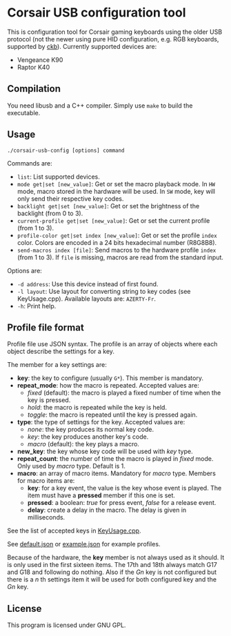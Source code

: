 Corsair USB configuration tool
==============================

This is configuration tool for Corsair gaming keyboards using the older USB protocol (not the newer using pure HID configuration, e.g. RGB keyboards, supported by [ckb](https://github.com/ccMSC/ckb)). Currently supported devices are:
 - Vengeance K90
 - Raptor K40

Compilation
-----------

You need libusb and a C++ compiler. Simply use `make` to build the executable.


Usage
-----

`./corsair-usb-config [options] command`

Commands are:
 - `list`: List supported devices.
 - `mode get|set [new_value]`: Get or set the macro playback mode. In `HW` mode, macro stored in the hardware will be used. In `SW` mode, key will only send their respective key codes.
 - `backlight get|set [new_value]`: Get or set the brightness of the backlight (from 0 to 3).
 - `current-profile get|set [new_value]`: Get or set the current profile (from 1 to 3).
 - `profile-color get|set index [new_value]`: Get or set the profile `index` color. Colors are encoded in a 24 bits hexadecimal number (R8G8B8).
 - `send-macros index [file]`: Send macros to the hardware profile `index` (from 1 to 3). If `file` is missing, macros are read from the standard input.

Options are:
 - `-d address`: Use this device instead of first found.
 - `-l layout`: Use layout for converting string to key codes (see KeyUsage.cpp). Available layouts are: `AZERTY-Fr`.
 - `-h`: Print help.


Profile file format
-------------------

Profile file use JSON syntax. The profile is an array of objects where each object describe the settings for a key.

The member for a key settings are:
 - **key**: the key to configure (usually `G*`). This member is mandatory.
 - **repeat_mode**: how the macro is repeated. Accepted values are:
   - *fixed* (default): the macro is played a fixed number of time when the key is pressed.
   - *hold*: the macro is repeated while the key is held.
   - *toggle*: the macro is repeated until the key is pressed again.
 - **type**: the type of settings for the key. Accepted values are:
   - *none*: the key produces its normal key code.
   - *key*: the key produces another key's code.
   - *macro* (default): the key plays a macro.
 - **new_key**: the key whose key code will be used with *key* type.
 - **repeat_count**: the number of time the macro is played in *fixed* mode. Only used by *macro* type. Default is 1.
 - **macro**: an array of macro items. Mandatory for *macro* type. Members for macro items are:
   - **key**: for a key event, the value is the key whose event is played. The item must have a **pressed** member if this one is set.
   - **pressed**: a boolean: *true* for press event, *false* for a release event.
   - **delay**: create a delay in the macro. The delay is given in milliseconds.

See the list of accepted keys in [KeyUsage.cpp](KeyUsage.cpp).

See [default.json](default.json) or [example.json](example.json) for example profiles.

Because of the hardware, the **key** member is not always used as it should.  It is only used in the first sixteen items. The 17th and 18th always match G17 and G18 and following do nothing. Also if the *Gn* key is not configured but there is a *n* th settings item it will be used for both configured key and the *Gn* key.

License
-------

This program is licensed under GNU GPL.
